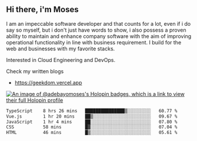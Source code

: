 ## Hi there, i'm Moses

I am an impeccable software developer and that counts for a lot, even if i do say so myself, but i don't just have words to show, i also possess a proven ability to maintain and enhance company software with the aim of improving operational functionality in line with business requirement. I build for the web and businesses with my favorite stacks.

Interested in Cloud Engineering and DevOps.

Check my written blogs
- https://geekdom.vercel.app

[![An image of @adebayomoses's Holopin badges, which is a link to view their full Holopin profile](https://holopin.me/adebayomoses)](https://holopin.io/@adebayomoses)

<!--START_SECTION:waka-->

```txt
TypeScript    8 hrs 26 mins   ███████████████▒░░░░░░░░░   60.77 %
Vue.js        1 hr 20 mins    ██▒░░░░░░░░░░░░░░░░░░░░░░   09.67 %
JavaScript    1 hr 4 mins     ██░░░░░░░░░░░░░░░░░░░░░░░   07.80 %
CSS           58 mins         █▓░░░░░░░░░░░░░░░░░░░░░░░   07.04 %
HTML          46 mins         █▒░░░░░░░░░░░░░░░░░░░░░░░   05.61 %
```

<!--END_SECTION:waka-->
